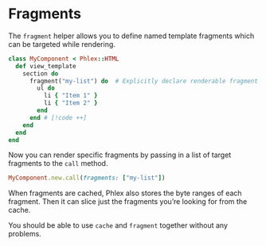 # Fragments <Badge type="tip" text="experimental" />

The `fragment` helper allows you to define named template fragments which can be targeted while rendering.

```rb
class MyComponent < Phlex::HTML
  def view_template
    section do
      fragment("my-list") do  # Explicitly declare renderable fragment [!code ++]
        ul do
          li { "Item 1" }
          li { "Item 2" }
        end
      end # [!code ++]
    end
  end
end
```

Now you can render specific fragments by passing in a list of target fragments to the `call` method.

```ruby
MyComponent.new.call(fragments: ["my-list"])
```

When fragments are cached, Phlex also stores the byte ranges of each fragment. Then it can slice just the fragments you’re looking for from the cache.

You should be able to use `cache` and `fragment` together without any problems.
